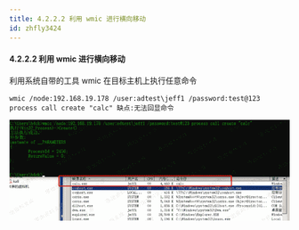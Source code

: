 ```yaml
---
title: 4.2.2.2 利用 wmic 进行横向移动
id: zhfly3424
---
```


#### 4.2.2.2 利用 wmic 进行横向移动

利用系统自带的工具 wmic 在目标主机上执行任意命令

```
wmic /node:192.168.19.178 /user:adtest\jeff1 /password:test@123 process call create "calc" 缺点:无法回显命令 
```

![image](../img/60d6a5f292fcebf567663ac9ef1ecf02.png)